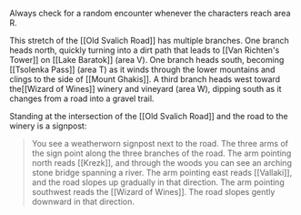 Always check for a random encounter whenever the characters reach area R.

This stretch of the [[Old Svalich Road]] has multiple branches. One branch heads north, quickly turning into a dirt path that leads to [[Van Richten's Tower]] on [[Lake Baratok]] (area V). One branch heads south, becoming [[Tsolenka Pass]] (area T) as it winds through the lower mountains and clings to the side of [[Mount Ghakis]]. A third branch heads west toward the[[Wizard of Wines]] winery and vineyard (area W), dipping south as it changes from a road into a gravel trail.

Standing at the intersection of the [[Old Svalich Road]] and the road to the winery is a signpost:

> You see a weatherworn signpost next to the road. The three arms of the sign point along the three branches of the road. The arm pointing north reads [[Krezk]], and through the woods you can see an arching stone bridge spanning a river. The arm pointing east reads [[Vallaki]], and the road slopes up gradually in that direction. The arm pointing southwest reads the [[Wizard of Wines]]. The road slopes gently downward in that direction.


